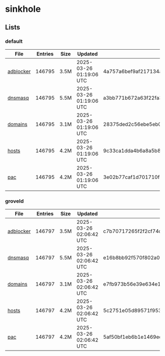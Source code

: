 # sinkhole

## Lists

### default

|File|Entries|Size|Updated|Hash|
|-|-|-|-|-|
|[adblocker](https://raw.githubusercontent.com/groveld/sinkhole/lists/default/adblocker.txt)|146795|3.5M|2025-03-26 01:19:06 UTC|4a757a6bef9af217134a5823340459d995aeb8fe7a1323257fd4703e398c76a6|
|[dnsmasq](https://raw.githubusercontent.com/groveld/sinkhole/lists/default/dnsmasq.txt)|146795|5.5M|2025-03-26 01:19:06 UTC|a3bb771b672a63f22fa3ac142c17e6b3f84b1bb96dd7a3c6059232ccff7d6cd6|
|[domains](https://raw.githubusercontent.com/groveld/sinkhole/lists/default/domains.txt)|146795|3.1M|2025-03-26 01:19:06 UTC|28375ded2c56ebe5eb01bfaaaf9b78669d3f3a52db25d6d87447af45c41a2591|
|[hosts](https://raw.githubusercontent.com/groveld/sinkhole/lists/default/hosts.txt)|146795|4.2M|2025-03-26 01:19:06 UTC|9c33ca1dda4b6a8a5b84805704d0769c308a88d98c3b778d60651828c2f3fc49|
|[pac](https://raw.githubusercontent.com/groveld/sinkhole/lists/default/pac.txt)|146795|4.2M|2025-03-26 01:19:06 UTC|3e02b77caf1d701710f2a099c84603dce1edccca463a7a99aa9857e337693483|

### groveld

|File|Entries|Size|Updated|Hash|
|-|-|-|-|-|
|[adblocker](https://raw.githubusercontent.com/groveld/sinkhole/lists/groveld/adblocker.txt)|146797|3.5M|2025-03-26 02:06:42 UTC|c7b70717265f2f2cf74d6b5705d4e9baadf912ef7ee84a146bd05886b930aef7|
|[dnsmasq](https://raw.githubusercontent.com/groveld/sinkhole/lists/groveld/dnsmasq.txt)|146797|5.5M|2025-03-26 02:06:42 UTC|e16b8bb92f570f802a0fc98ddff2e4484d9e24b5edf610821c10e610c145215b|
|[domains](https://raw.githubusercontent.com/groveld/sinkhole/lists/groveld/domains.txt)|146797|3.1M|2025-03-26 02:06:42 UTC|e7fb973b56e39e634e188ef134796d5ba92198a8adb3646256611e5e2d9d4cfb|
|[hosts](https://raw.githubusercontent.com/groveld/sinkhole/lists/groveld/hosts.txt)|146797|4.2M|2025-03-26 02:06:42 UTC|5c2751e05d89571f953bf530685390e7e05d1379c41efbf4ee498a97c475faed|
|[pac](https://raw.githubusercontent.com/groveld/sinkhole/lists/groveld/pac.txt)|146797|4.2M|2025-03-26 02:06:42 UTC|5af50bf1eb6b1e1469edcfa4b870381f6c99e33ecdd74ee2b32eb76065afa6a8|
